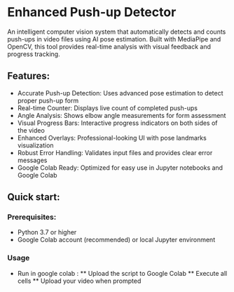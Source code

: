 # Enhanced Push-up Detector
An intelligent computer vision system that automatically detects and counts push-ups in video files using AI pose estimation. Built with MediaPipe and OpenCV, this tool provides real-time analysis with visual feedback and progress tracking.
## Features:
* Accurate Push-up Detection: Uses advanced pose estimation to detect proper push-up form
* Real-time Counter: Displays live count of completed push-ups
* Angle Analysis: Shows elbow angle measurements for form assessment
* Visual Progress Bars: Interactive progress indicators on both sides of the video
* Enhanced Overlays: Professional-looking UI with pose landmarks visualization
* Robust Error Handling: Validates input files and provides clear error messages
* Google Colab Ready: Optimized for easy use in Jupyter notebooks and Google Colab
## Quick start:
### Prerequisites:
* Python 3.7 or higher
* Google Colab account (recommended) or local Jupyter environment
### Usage
* Run in google colab :
** Upload the script to Google Colab
** Execute all cells
** Upload your video when prompted
